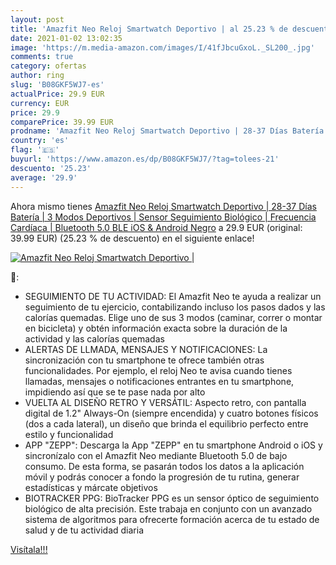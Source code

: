 ```yaml
---
layout: post
title: 'Amazfit Neo Reloj Smartwatch Deportivo | al 25.23 % de descuento'
date: 2021-01-02 13:02:35
image: 'https://m.media-amazon.com/images/I/41fJbcuGxoL._SL200_.jpg'
comments: true
category: ofertas
author: ring
slug: 'B08GKF5WJ7-es'
actualPrice: 29.9 EUR
currency: EUR
price: 29.9
comparePrice: 39.99 EUR
prodname: 'Amazfit Neo Reloj Smartwatch Deportivo | 28-37 Días Batería | 3 Modos Deportivos | Sensor Seguimiento Biológico | Frecuencia Cardíaca | Bluetooth 5.0 BLE  iOS & Android  Negro'
country: 'es'
flag: '🇪🇸'
buyurl: 'https://www.amazon.es/dp/B08GKF5WJ7/?tag=tolees-21'
descuento: '25.23'
average: '29.9'
---
```


Ahora mismo tienes [Amazfit Neo Reloj Smartwatch Deportivo | 28-37 Días Batería | 3 Modos Deportivos | Sensor Seguimiento Biológico | Frecuencia Cardíaca | Bluetooth 5.0 BLE  iOS & Android  Negro](https://www.amazon.es/dp/B08GKF5WJ7/?tag=tolees-21) a 29.9 EUR (original: 39.99 EUR) (25.23 %  de descuento) en el siguiente enlace!

[![Amazfit Neo Reloj Smartwatch Deportivo |](https://m.media-amazon.com/images/I/41fJbcuGxoL._SL200_.jpg)](https://www.amazon.es/dp/B08GKF5WJ7/?tag=tolees-21)

🔎:

- SEGUIMIENTO DE TU ACTIVIDAD: El Amazfit Neo te ayuda a realizar un seguimiento de tu ejercicio, contabilizando incluso los pasos dados y las calorías quemadas. Elige uno de sus 3 modos (caminar, correr o montar en bicicleta) y obtén información exacta sobre la duración de la actividad y las calorías quemadas
- ALERTAS DE LLMADA, MENSAJES Y NOTIFICACIONES: La sincronización con tu smartphone te ofrece también otras funcionalidades. Por ejemplo, el reloj Neo te avisa cuando tienes llamadas, mensajes o notificaciones entrantes en tu smartphone, impidiendo así que se te pase nada por alto
- VUELTA AL DISEÑO RETRO Y VERSÁTIL: Aspecto retro, con pantalla digital de 1.2" Always-On (siempre encendida) y cuatro botones físicos (dos a cada lateral), un diseño que brinda el equilibrio perfecto entre estilo y funcionalidad
- APP "ZEPP": Descarga la App "ZEPP" en tu smartphone Android o iOS y sincronízalo con el Amazfit Neo mediante Bluetooth 5.0 de bajo consumo. De esta forma, se pasarán todos los datos a la aplicación móvil y podrás conocer a fondo la progresión de tu rutina, generar estadísticas y márcate objetivos
- BIOTRACKER PPG: BioTracker PPG es un sensor óptico de seguimiento biológico de alta precisión. Este trabaja en conjunto con un avanzado sistema de algoritmos para ofrecerte formación acerca de tu estado de salud y de tu actividad diaria

[Visítala!!!](https://www.amazon.es/dp/B08GKF5WJ7/?tag=tolees-21)
